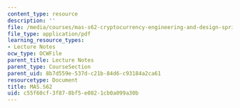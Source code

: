 ```yaml
---
content_type: resource
description: ''
file: /media/courses/mas-s62-cryptocurrency-engineering-and-design-spring-2018/c55f60cf3f878bf5e0821cb0a099a30b_MAS-S62S18-lec01.pdf
file_type: application/pdf
learning_resource_types:
- Lecture Notes
ocw_type: OCWFile
parent_title: Lecture Notes
parent_type: CourseSection
parent_uid: 8b7d559e-537d-c21b-84d6-c93184a2ca61
resourcetype: Document
title: MAS.S62
uid: c55f60cf-3f87-8bf5-e082-1cb0a099a30b
---
```

